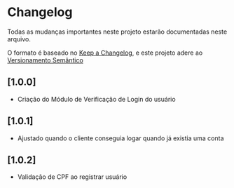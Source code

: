 # Changelog
Todas as mudanças importantes neste projeto estarão documentadas neste arquivo.

O formato é baseado no [Keep a Changelog](https://keepachangelog.com/pt-BR/1.0.0/), e este projeto adere ao [Versionamento Semântico](https://semver.org/spec/v2.0.0.html)

## [1.0.0]
- Criação do Módulo de Verificação de Login do usuário

## [1.0.1]
- Ajustado quando o cliente conseguia logar quando já existia uma conta

## [1.0.2]
- Validação de CPF ao registrar usuário
